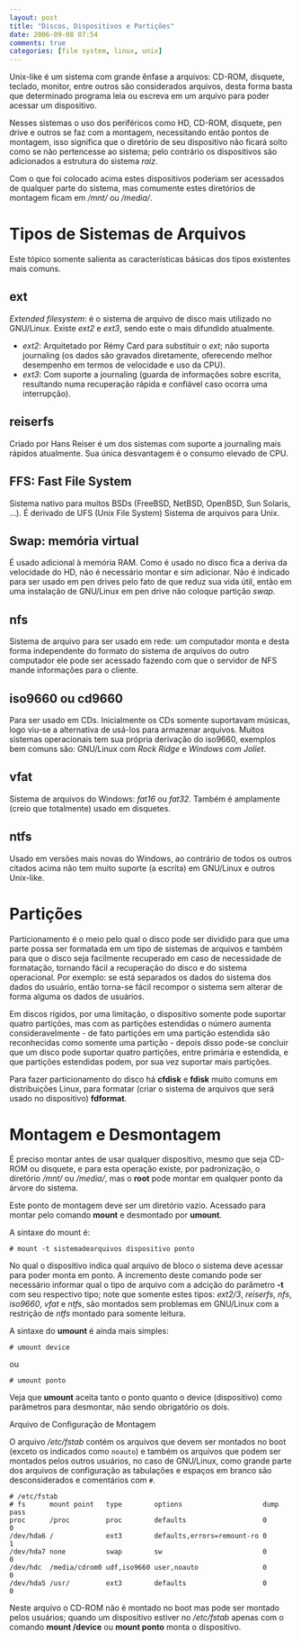```yaml
---
layout: post
title: "Discos, Dispositivos e Partições"
date: 2006-09-08 07:54
comments: true
categories: [file system, linux, unix]
---
```


Unix-like é um sistema com grande ênfase a arquivos: CD-ROM, disquete, teclado, monitor, entre outros são considerados arquivos, desta forma basta que determinado programa leia ou escreva em um arquivo para poder acessar um dispositivo.

Nesses sistemas o uso dos periféricos como HD, CD-ROM, disquete, pen drive e outros se faz com a montagem, necessitando então pontos de montagem, isso significa que o diretório de seu dispositivo não ficará solto como se não pertencesse ao sistema; pelo contrário os dispositivos são adicionados a estrutura do sistema _raiz_.

Com o que foi colocado acima estes dispositivos poderiam ser acessados de qualquer parte do sistema, mas comumente estes diretórios de montagem ficam em _/mnt/_ ou _/media/_.

# Tipos de Sistemas de Arquivos

Este tópico somente salienta as características básicas dos tipos existentes mais comuns.

## ext

_Extended filesystem_: é o sistema de arquivo de disco mais utilizado no GNU/Linux. Existe _ext2_ e _ext3_, sendo este o mais difundido atualmente.

* _ext2_: Arquitetado por Rémy Card para substituir o _ext_; não suporta journaling (os dados são gravados diretamente, oferecendo melhor desempenho em termos de velocidade e uso da CPU).
* _ext3_: Com suporte a journaling (guarda de informações sobre escrita, resultando numa recuperação rápida e confiável caso ocorra uma interrupção).

## reiserfs

Criado por Hans Reiser é um dos sistemas com suporte a journaling mais rápidos atualmente. Sua única desvantagem é o consumo elevado de CPU.

## FFS: Fast File System

Sistema nativo para muitos BSDs (FreeBSD, NetBSD, OpenBSD, Sun Solaris, ...). É derivado de UFS (Unix File System) Sistema de arquivos para Unix.

## Swap: memória virtual

É usado adicional à memória RAM. Como é usado no disco fica a deriva da velocidade do HD, não é necessário montar e sim adicionar. Não é indicado para ser usado em pen drives pelo fato de que reduz sua vida útil, então em uma instalação de GNU/Linux em pen drive não coloque partição _swap_.

## nfs

Sistema de arquivo para ser usado em rede: um computador monta e desta forma independente do formato do sistema de arquivos do outro computador ele pode ser acessado fazendo com que o servidor de NFS mande informações para o cliente.

## iso9660 ou cd9660

Para ser usado em CDs. Inicialmente os CDs somente suportavam músicas, logo viu-se a alternativa de usá-los para armazenar arquivos. Muitos sistemas operacionais tem sua própria  derivação do iso9660, exemplos bem comuns são: GNU/Linux com _Rock Ridge_ e _Windows com Joliet_.

## vfat

Sistema de arquivos do Windows: _fat16_ ou _fat32_. Também é amplamente (creio que totalmente) usado em disquetes.

## ntfs

Usado em versões mais novas do Windows, ao contrário de todos os outros citados acima não tem muito suporte (a escrita) em GNU/Linux e outros Unix-like.

# Partições

Particionamento é o meio pelo qual o disco pode ser dividido para que uma parte possa ser formatada em um tipo de sistemas de arquivos e também para que o disco seja facilmente recuperado em caso de necessidade de formatação, tornando fácil a recuperação do disco e do sistema operacional. Por exemplo: se está separados os dados do sistema dos dados do usuário, então torna-se fácil recompor o sistema sem alterar de forma alguma os dados de usuários.

Em discos rígidos, por uma limitação, o dispositivo somente pode suportar quatro partições, mas com as partições estendidas o número aumenta consideravelmente - de fato partições em uma partição estendida são reconhecidas como somente uma partição - depois disso pode-se concluir que um disco pode suportar quatro partições, entre primária e estendida, e que partições estendidas podem, por sua vez suportar mais partições.

Para fazer particionamento do disco há **cfdisk** e **fdisk** muito comuns em distribuições Linux, para formatar (criar o sistema de arquivos que será usado no dispositivo) **fdformat**.

# Montagem e Desmontagem

É preciso montar antes de usar qualquer dispositivo, mesmo que seja CD-ROM ou disquete, e para esta operação existe, por padronização, o diretório _/mnt/_ ou _/media/_, mas o **root** pode montar em qualquer ponto da árvore do sistema.

Este ponto de montagem deve ser um diretório vazio. Acessado para montar pelo comando **mount** e desmontado por **umount**.

A sintaxe do mount é:

    # mount -t sistemadearquivos dispositivo ponto

No qual o dispositivo indica qual arquivo de bloco o sistema deve acessar para poder monta em ponto. A incremento deste comando pode ser necessário informar qual o tipo de arquivo com a adcição do parâmetro **-t** com seu respectivo tipo; note que somente estes tipos: _ext2/3_, _reiserfs_, _nfs_, _iso9660_, _vfat_ e _ntfs_, são montados sem problemas em GNU/Linux com a restrição de _ntfs_ montado para somente leitura.

A sintaxe do **umount** é ainda mais simples:

    # umount device

ou

    # umount ponto

Veja que **umount** aceita tanto o ponto quanto o device (dispositivo) como parâmetros para desmontar, não sendo obrigatório os dois.

Arquivo de Configuração de Montagem

O arquivo _/etc/fstab_ contém os arquivos que devem ser montados no boot (exceto os indicados como ``noauto``) e também os arquivos que podem ser montados pelos outros usuários, no caso de GNU/Linux, como grande parte dos arquivos de configuração as tabulações e espaços em branco são desconsiderados e comentários com ``#``.

    # /etc/fstab
    # fs      mount point   type        options                    dump    pass
    proc      /proc         proc        defaults                   0       0
    /dev/hda6 /             ext3        defaults,errors=remount-ro 0       1
    /dev/hda7 none          swap        sw                         0       0
    /dev/hdc  /media/cdrom0 udf,iso9660 user,noauto                0       0
    /dev/hda5 /usr/         ext3        defaults                   0       0

Neste arquivo o CD-ROM não é montado no boot mas pode ser montado pelos usuários; quando um dispositivo estiver no _/etc/fstab_ apenas com o comando **mount /device** ou **mount ponto** monta o dispositivo.
